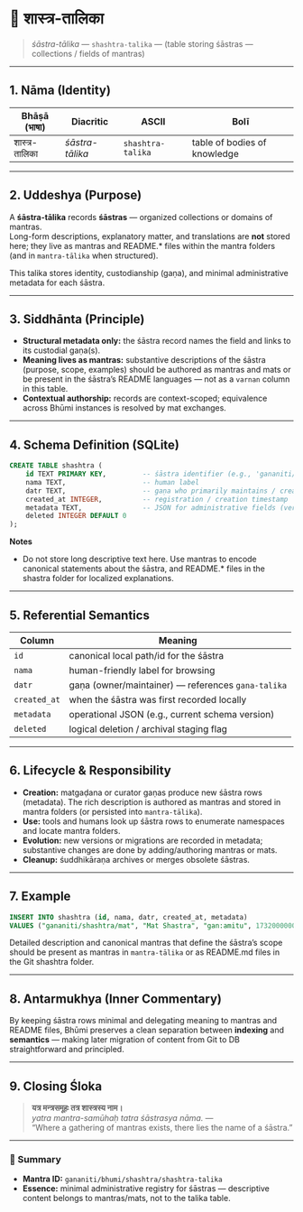 # 📜 शास्त्र-तालिका
> *śāstra-tālika* — `shashtra-talika` — (table storing śāstras — collections / fields of mantras)

---

## 1. Nāma (Identity)

| Bhāṣā (भाषा) | Diacritic | ASCII | Bolī |
|---------------|------------|--------|------|
| शास्त्र-तालिका | *śāstra-tālika* | `shashtra-talika` | table of bodies of knowledge |

---

## 2. Uddeshya (Purpose)

A **śāstra-tālika** records **śāstras** — organized collections or domains of mantras.  
Long-form descriptions, explanatory matter, and translations are **not** stored here; they live as mantras and README.* files within the mantra folders (and in `mantra-tālika` when structured).

This talika stores identity, custodianship (gaṇa), and minimal administrative metadata for each śāstra.

---

## 3. Siddhānta (Principle)

- **Structural metadata only:** the śāstra record names the field and links to its custodial gaṇa(s).
- **Meaning lives as mantras:** substantive descriptions of the śāstra (purpose, scope, examples) should be authored as mantras and mats or be present in the śāstra’s README languages — not as a `varnan` column in this table.
- **Contextual authorship:** records are context-scoped; equivalence across Bhūmi instances is resolved by mat exchanges.

---

## 4. Schema Definition (SQLite)

```sql
CREATE TABLE shashtra (
    id TEXT PRIMARY KEY,         -- śāstra identifier (e.g., 'gananiti/shashtra/mat')
    nama TEXT,                   -- human label
    datr TEXT,                   -- gaṇa who primarily maintains / created this śāstra
    created_at INTEGER,          -- registration / creation timestamp
    metadata TEXT,               -- JSON for administrative fields (version pointer, tags)
    deleted INTEGER DEFAULT 0
);
```

**Notes**
- Do not store long descriptive text here. Use mantras to encode canonical statements about the śāstra, and README.* files in the shastra folder for localized explanations.

---

## 5. Referential Semantics

| Column | Meaning |
|--------|---------|
| `id` | canonical local path/id for the śāstra |
| `nama` | human-friendly label for browsing |
| `datr` | gaṇa (owner/maintainer) — references `gana-talika` |
| `created_at` | when the śāstra was first recorded locally |
| `metadata` | operational JSON (e.g., current schema version) |
| `deleted` | logical deletion / archival staging flag |

---

## 6. Lifecycle & Responsibility

- **Creation:** matgaḍana or curator gaṇas produce new śāstra rows (metadata). The rich description is authored as mantras and stored in mantra folders (or persisted into `mantra-tālika`).
- **Use:** tools and humans look up śāstra rows to enumerate namespaces and locate mantra folders.
- **Evolution:** new versions or migrations are recorded in metadata; substantive changes are done by adding/authoring mantras or mats.
- **Cleanup:** śuddhikāraṇa archives or merges obsolete śāstras.

---

## 7. Example

```sql
INSERT INTO shashtra (id, nama, datr, created_at, metadata)
VALUES ("gananiti/shashtra/mat", "Mat Shastra", "gan:amitu", 1732000000, '{"schema_version":1}');
```

Detailed description and canonical mantras that define the śāstra’s scope should be present as mantras in `mantra-tālika` or as README.md files in the Git shashtra folder.

---

## 8. Antarmukhya (Inner Commentary)

By keeping śāstra rows minimal and delegating meaning to mantras and README files, Bhūmi preserves a clean separation between **indexing** and **semantics** — making later migration of content from Git to DB straightforward and principled.

---

## 9. Closing Śloka

> **यत्र मन्त्रसमूहः तत्र शास्त्रस्य नाम।**  
> *yatra mantra-samūhaḥ tatra śāstrasya nāma.* —  
> “Where a gathering of mantras exists, there lies the name of a śāstra.”

---

### 🔖 Summary

- **Mantra ID:** `gananiti/bhumi/shashtra/shashtra-talika`
- **Essence:** minimal administrative registry for śāstras — descriptive content belongs to mantras/mats, not to the talika table.
